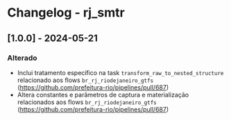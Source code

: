 # Changelog - rj_smtr

## [1.0.0] - 2024-05-21

### Alterado

- Inclui tratamento específico na task `transform_raw_to_nested_structure` relacionado aos flows `br_rj_riodejaneiro_gtfs` (https://github.com/prefeitura-rio/pipelines/pull/687)
- Altera constantes e parâmetros de captura e materialização relacionados aos flows `br_rj_riodejaneiro_gtfs` (https://github.com/prefeitura-rio/pipelines/pull/687)
